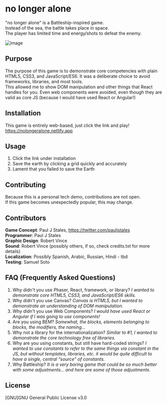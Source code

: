 # no longer alone

"no longer alone" is a Battleship-inspired game.  
Instead of the sea, the battle takes place in space.  
The player has limited time and energy/shots to defeat the enemy.

![image](https://user-images.githubusercontent.com/31250302/115094006-0b0efe80-9eea-11eb-9ea6-3ef84de2efa4.png)

## Purpose

The purpose of this game is to demonstrate core competencies with plain HTML5, CSS3, and JavaScript/ES6.
It was a deliberate choice to avoid frameworks, libraries, and most tools.  
This allowed me to show DOM manipulation and other things that React handles for you.
Even web components were avoided, even though they are valid as core JS (because I would have used React or Angular!)

## Installation

This game is entirely web-based, just click the link and play!  
https://nolongeralone.netlify.app

## Usage

1. Click the link under installation
2. Save the earth by clicking a grid quickly and accurately
3. Lament that you failed to save the Earth

## Contributing

Because this is a personal tech demo, contributions are not open.  
If this game becomes unexpectedly popular, this may change.

## Contributors

**Game Concept**: Paul J Stales, https://twitter.com/pauljstales  
**Programmer**: Paul J Stales  
**Graphic Design**: Robert Vince  
**Sound**: Robert Vince (possibly others, if so, check credits.txt for more details)  
**Localization**: Possibly Spanish, Arabic, Russian, Hindi - tbd  
**Testing**: Samuel Soto

## FAQ (Frequently Asked Questions)
1. Why didn't you use Phaser, React, framework, or library? *I wanted to demonstrate core HTML5, CSS3, and JavaScript/ES6 skills.*
2. Why didn't you use Canvas? *Canvas is HTML5, but I wanted to demonstrate an understanding of DOM manipulation.*
3. Why didn't you use Web Components? *I would have used React or Angular if I was going to use components!*
4. Are you using BEM? *Somewhat, the blocks, elements belonging to blocks, the modifiers, the naming…*
5. Why not a library for the internationalization? *Similar to #1, I wanted to demonstrate the core technology free of libraries.*
6. Why are you using constants, but still have hard-coded strings? *I wanted to use constants to refer to the same things via constant in the JS, but without templates, libraries, etc. it would be quite difficult to have a single, central “source” of constants.*
7. Why Battleship? *It is a very boring game that could be so much better with some adjustments… and here are some of those adjustments.*
## License

[GNU]GNU General Public License v3.0
